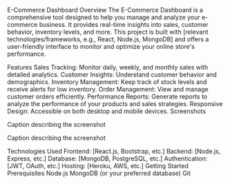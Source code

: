 E-Commerce Dashboard
Overview
The E-Commerce Dashboard is a comprehensive tool designed to help you manage and analyze your e-commerce business. It provides real-time insights into sales, customer behavior, inventory levels, and more. This project is built with [relevant technologies/frameworks, e.g., React, Node.js, MongoDB] and offers a user-friendly interface to monitor and optimize your online store's performance.

Features
Sales Tracking: Monitor daily, weekly, and monthly sales with detailed analytics.
Customer Insights: Understand customer behavior and demographics.
Inventory Management: Keep track of stock levels and receive alerts for low inventory.
Order Management: View and manage customer orders efficiently.
Performance Reports: Generate reports to analyze the performance of your products and sales strategies.
Responsive Design: Accessible on both desktop and mobile devices.
Screenshots

Caption describing the screenshot


Caption describing the screenshot

Technologies Used
Frontend: [React.js, Bootstrap, etc.]
Backend: [Node.js, Express, etc.]
Database: [MongoDB, PostgreSQL, etc.]
Authentication: [JWT, OAuth, etc.]
Hosting: [Heroku, AWS, etc.]
Getting Started
Prerequisites
Node.js
MongoDB (or your preferred database)
Git
